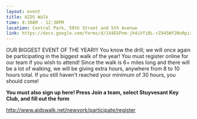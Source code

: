 ```yaml
---
layout: event
title: AIDS Walk
time: 8:30AM - 12:30PM
location: Central Park, 59th Street and 5th Avenue
link: https://docs.google.com/forms/d/1X4EGPnm-jh4iVfi0L-rZ445WY2NnRpir30aZeOOzF3o/viewform
---
```

OUR BIGGEST EVENT OF THE YEAR!!! You know the drill; we will once again be participating in the biggest walk of the year! You must register online for our team if you wish to attend! Since the walk is 6+ miles long and there will be a lot of walking, we will be giving extra hours, anywhere from 8 to 10 hours total. If you still haven't reached your minimum of 30 hours, you should come!

**You must also sign up here!  Press Join a team, select Stuyvesant Key Club, and fill out the form** 

<a href = "http://www.aidswalk.net/newyork/participate/register">http://www.aidswalk.net/newyork/participate/register</a>